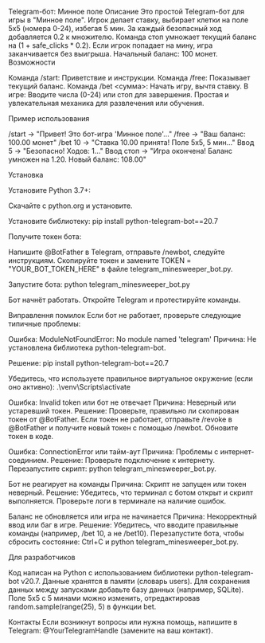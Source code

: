 Telegram-бот: Минное поле
Описание
Это простой Telegram-бот для игры в "Минное поле". Игрок делает ставку, выбирает клетки на поле 5x5 (номера 0-24), избегая 5 мин. За каждый безопасный ход добавляется 0.2 к множителю. Команда стоп умножает текущий баланс на (1 + safe_clicks * 0.2). Если игрок попадает на мину, игра заканчивается без выигрыша. Начальный баланс: 100 монет.
Возможности

Команда /start: Приветствие и инструкции.
Команда /free: Показывает текущий баланс.
Команда /bet <сумма>: Начать игру, вычтя ставку.
В игре: Вводите числа (0-24) или стоп для завершения.
Простая и увлекательная механика для развлечения или обучения.

Пример использования

/start → "Привет! Это бот-игра 'Минное поле'..."
/free → "Ваш баланс: 100.00 монет"
/bet 10 → "Ставка 10.00 принята! Поле 5x5, 5 мин..."
Ввод 5 → "Безопасно! Ходов: 1..."
Ввод стоп → "Игра окончена! Баланс умножен на 1.20. Новый баланс: 108.00"

Установка

Установите Python 3.7+:

Скачайте с python.org и установите.


Установите библиотеку:
pip install python-telegram-bot==20.7


Получите токен бота:

Напишите @BotFather в Telegram, отправьте /newbot, следуйте инструкциям.
Скопируйте токен и замените TOKEN = "YOUR_BOT_TOKEN_HERE" в файле telegram_minesweeper_bot.py.


Запустите бота:
python telegram_minesweeper_bot.py


Бот начнёт работать. Откройте Telegram и протестируйте команды.



Виправлення помилок
Если бот не работает, проверьте следующие типичные проблемы:

Ошибка: ModuleNotFoundError: No module named 'telegram'
Причина: Не установлена библиотека python-telegram-bot.

Решение:
pip install python-telegram-bot==20.7

Убедитесь, что используете правильное виртуальное окружение (если оно активно):
.\venv\Scripts\activate




Ошибка: Invalid token или бот не отвечает
Причина: Неверный или устаревший токен.
Решение:
Проверьте, правильно ли скопирован токен от @BotFather.
Если токен не работает, отправьте /revoke в @BotFather и получите новый токен с помощью /newbot.
Обновите токен в коде.




Ошибка: ConnectionError или тайм-аут
Причина: Проблемы с интернет-соединием.
Решение:
Проверьте подключение к интернету.
Перезапустите скрипт: python telegram_minesweeper_bot.py.




Бот не реагирует на команды
Причина: Скрипт не запущен или токен неверный.
Решение:
Убедитесь, что терминал с ботом открыт и скрипт выполняется.
Проверьте логи в терминале на наличие ошибок.




Баланс не обновляется или игра не начинается
Причина: Некорректный ввод или баг в игре.
Решение:
Убедитесь, что вводите правильные команды (например, /bet 10, а не /bet10).
Перезапустите бота, чтобы сбросить состояние: Ctrl+C и python telegram_minesweeper_bot.py.





Для разработчиков

Код написан на Python с использованием библиотеки python-telegram-bot v20.7.
Данные хранятся в памяти (словарь users). Для сохранения данных между запусками добавьте базу данных (например, SQLite).
Поле 5x5 с 5 минами можно изменить, отредактировав random.sample(range(25), 5) в функции bet.

Контакты
Если возникнут вопросы или нужна помощь, напишите в Telegram: @YourTelegramHandle (замените на ваш контакт).
